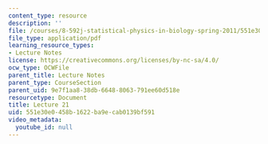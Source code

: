 ```yaml
---
content_type: resource
description: ''
file: /courses/8-592j-statistical-physics-in-biology-spring-2011/551e30e0458b1622ba9ecab0139bf591_MIT8_592JS11_lec21.pdf
file_type: application/pdf
learning_resource_types:
- Lecture Notes
license: https://creativecommons.org/licenses/by-nc-sa/4.0/
ocw_type: OCWFile
parent_title: Lecture Notes
parent_type: CourseSection
parent_uid: 9e7f1aa8-38db-6648-8063-791ee60d518e
resourcetype: Document
title: Lecture 21
uid: 551e30e0-458b-1622-ba9e-cab0139bf591
video_metadata:
  youtube_id: null
---
```

